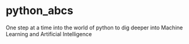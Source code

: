 # python_abcs
One step at a time into the world of python to dig deeper into Machine Learning and Artificial Intelligence
